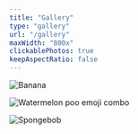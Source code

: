 ```yaml
---
title: "Gallery"
type: "gallery"
url: "/gallery"
maxWidth: "800x"
clickablePhotos: true
keepAspectRatio: false
---
```


![](/img/img_20230327_180810_01.jpg "Banana")

![](/img/u1f349_u1f4a9.png "Watermelon poo emoji combo")

![](/img/media_fyjirb-xeaybull.jpg "Spongebob")
